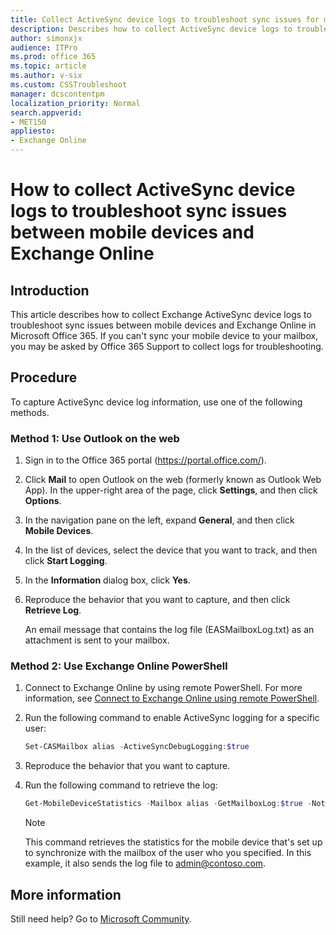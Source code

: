 ```yaml
---
title: Collect ActiveSync device logs to troubleshoot sync issues for mobile devices
description: Describes how to collect ActiveSync device logs to troubleshoot sync issues between mobile devices and Exchange Online.
author: simonxjx
audience: ITPro
ms.prod: office 365
ms.topic: article
ms.author: v-six
ms.custom: CSSTroubleshoot
manager: dcscontentpm
localization_priority: Normal
search.appverid: 
- MET150
appliesto:
- Exchange Online
---
```


# How to collect ActiveSync device logs to troubleshoot sync issues between mobile devices and Exchange Online

## Introduction 

This article describes how to collect Exchange ActiveSync device logs to troubleshoot sync issues between mobile devices and Exchange Online in Microsoft Office 365. If you can't sync your mobile device to your mailbox, you may be asked by Office 365 Support to collect logs for troubleshooting.

## Procedure

To capture ActiveSync device log information, use one of the following methods. 

### Method 1: Use Outlook on the web

1. Sign in to the Office 365 portal (https://portal.office.com/).
1. Click **Mail** to open Outlook on the web (formerly known as Outlook Web App).
In the upper-right area of the page, click **Settings**, and then click **Options**.
1. In the navigation pane on the left, expand **General**, and then click **Mobile Devices**.
1. In the list of devices, select the device that you want to track, and then click **Start Logging**.
1. In the **Information** dialog box, click **Yes**.
1. Reproduce the behavior that you want to capture, and then click **Retrieve Log**.

    An email message that contains the log file (EASMailboxLog.txt) as an attachment is sent to your mailbox.

### Method 2: Use Exchange Online PowerShell

1. Connect to Exchange Online by using remote PowerShell. For more information, see [Connect to Exchange Online using remote PowerShell](https://docs.microsoft.com/powershell/exchange/exchange-online/connect-to-exchange-online-powershell/connect-to-exchange-online-powershell?view=exchange-ps).
1. Run the following command to enable ActiveSync logging for a specific user:

    ```powershell
    Set-CASMailbox alias -ActiveSyncDebugLogging:$true
    ```
1. Reproduce the behavior that you want to capture.
1. Run the following command to retrieve the log:

    ```powershell
    Get-MobileDeviceStatistics -Mailbox alias -GetMailboxLog:$true -NotificationEmailAddresses "admin@contoso.com"
    ```
    > [!NOTE]
    > This command retrieves the statistics for the mobile device that's set up to synchronize with the mailbox of the user who you specified. In this example, it also sends the log file to admin@contoso.com.

## More information

Still need help? Go to [Microsoft Community](https://answers.microsoft.com/).

